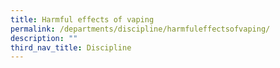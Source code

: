 ```yaml
---
title: Harmful effects of vaping
permalink: /departments/discipline/harmfuleffectsofvaping/
description: ""
third_nav_title: Discipline
---
```

